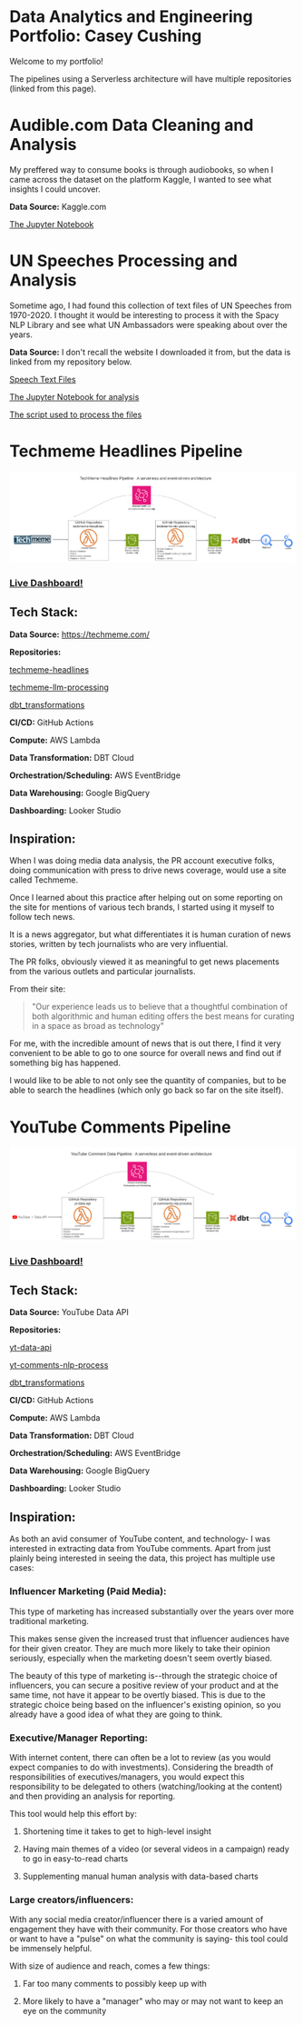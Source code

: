 # Data Analytics and Engineering Portfolio: Casey Cushing

Welcome to my portfolio!

The pipelines using a Serverless architecture will have multiple repositories (linked from this page).

# Audible.com Data Cleaning and Analysis

My preffered way to consume books is through audiobooks, so when I came across the dataset on the platform Kaggle, I wanted to see what insights I could uncover.

**Data Source:** Kaggle.com

[The Jupyter Notebook](https://github.com/ccdatapdx/Data-Analysis/blob/master/audible-data-cleaning-analysis.ipynb)

# UN Speeches Processing and Analysis

Sometime ago, I had found this collection of text files of UN Speeches from 1970-2020. I thought it would be interesting to process it with the Spacy NLP Library and see what UN Ambassadors were speaking about over the years.

**Data Source:** I don't recall the website I downloaded it from, but the data is linked from my repository below.

[Speech Text Files](https://github.com/ccdatapdx/Data-Analysis/tree/master/TXT)

[The Jupyter Notebook for analysis](https://github.com/ccdatapdx/Data-Analysis/blob/master/un-speeches-analysis.ipynb)

[The script used to process the files](https://github.com/ccdatapdx/Data-Analysis/blob/master/un_speech_processing.py)

# Techmeme Headlines Pipeline
![system diagram of youtube comments pipeline](https://github.com/ccdatapdx/Portfolio/blob/master/techmeme_headlines_pipeline.png)

### [Live Dashboard!](https://lookerstudio.google.com/reporting/ebc8b4a7-48cd-4ac2-8fc2-b1b528b53459)


## Tech Stack:

**Data Source:** https://techmeme.com/

**Repositories:**

[techmeme-headlines](https://github.com/ccdatapdx/techmeme-headlines)

[techmeme-llm-processing](https://github.com/ccdatapdx/techmeme-headlines)

[dbt_transformations](https://github.com/ccdatapdx/dbt_transformations/tree/master/models/techmeme_nlp)

**CI/CD:** GitHub Actions

**Compute:** AWS Lambda

**Data Transformation:** DBT Cloud

**Orchestration/Scheduling:** AWS EventBridge

**Data Warehousing:** Google BigQuery

**Dashboarding:** Looker Studio




## Inspiration:

When I was doing media data analysis, the PR account executive folks, doing communication with press to drive news coverage, would use a site called Techmeme.

Once I learned about this practice after helping out on some reporting on the site for mentions of various tech brands, 
I started using it myself to follow tech news.

It is a news aggregator, but what differentiates it is human curation of news stories, written by tech journalists who are very influential.

The PR folks, obviously viewed it as meaningful to get news placements from the various outlets and particular journalists.

From their site:
> "Our experience leads us to believe that a thoughtful combination of both algorithmic and human editing offers 
the best means for curating in a space as broad as technology"

For me, with the incredible amount of news that is out there, I find it very convenient to be able to go to one source for overall
news and find out if something big has happened.

I would like to be able to not only see the quantity of companies, but to be able to search the headlines 
(which only go back so far on the site itself). 




# YouTube Comments Pipeline
![system diagram of youtube comments pipeline](https://github.com/ccdatapdx/Portfolio/blob/master/youtube_comment_pipeline.png)

### [Live Dashboard!](https://lookerstudio.google.com/reporting/6904e416-421f-45dc-b7c6-ff9e851044c3)

## Tech Stack:

**Data Source:** YouTube Data API

**Repositories:**

[yt-data-api](https://github.com/ccdatapdx/yt-data-api)

[yt-comments-nlp-process](https://github.com/ccdatapdx/yt-comments-nlp-process)

[dbt_transformations](https://github.com/ccdatapdx/dbt_transformations/tree/master/models/yt_comments_nlp)

**CI/CD:** GitHub Actions

**Compute:** AWS Lambda

**Data Transformation:** DBT Cloud

**Orchestration/Scheduling:** AWS EventBridge

**Data Warehousing:** Google BigQuery

**Dashboarding:** Looker Studio

## Inspiration:

As both an avid consumer of YouTube content, and technology- I was interested in extracting data from YouTube comments. Apart from just plainly being interested in seeing the data, this project has multiple use cases:

### Influencer Marketing (Paid Media):

This type of marketing has increased substantially over the years over more traditional marketing.

This makes sense given the increased trust that influencer audiences have for their given creator. They are much more likely to take their opinion seriously, especially when the marketing doesn't seem overtly biased.

The beauty of this type of marketing is--through the strategic choice of influencers, you can secure a positive review of your product and at the same time, not have it appear to be overtly biased. This is due to the strategic choice being based on the influencer's existing opinion, so you already have a good idea of what they are going to think.

### Executive/Manager Reporting:

With internet content, there can often be a lot to review (as you would expect companies to do with investments). Considering the breadth of responsibilities of executives/managers, you would expect this responsibility to be delegated to others (watching/looking at the content) and then providing an analysis for reporting.

This tool would help this effort by:

1) Shortening time it takes to get to high-level insight

2) Having main themes of a video (or several videos in a campaign) ready to go in easy-to-read charts

3) Supplementing manual human analysis with data-based charts

### Large creators/influencers:

With any social media creator/influencer there is a varied amount of engagement they have with their community. For those creators who have or want to have a "pulse" on what the community is saying- this tool could be immensely helpful.

With size of audience and reach, comes a few things:

1) Far too many comments to possibly keep up with 

2) More likely to have a "manager" who may or may not want to keep an eye on the community
